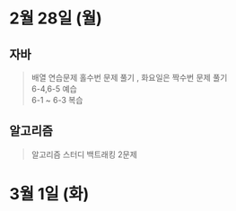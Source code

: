 # 2월 28일 (월)
## 자바  
> 배열 연습문제 홀수번 문제 풀기 , 화요일은 짝수번 문제 풀기  
> 6-4,6-5 예습  
> 6-1 ~ 6-3 복습
## 알고리즘  
> 알고리즘 스터디 백트래킹 2문제

# 3월 1일 (화)
